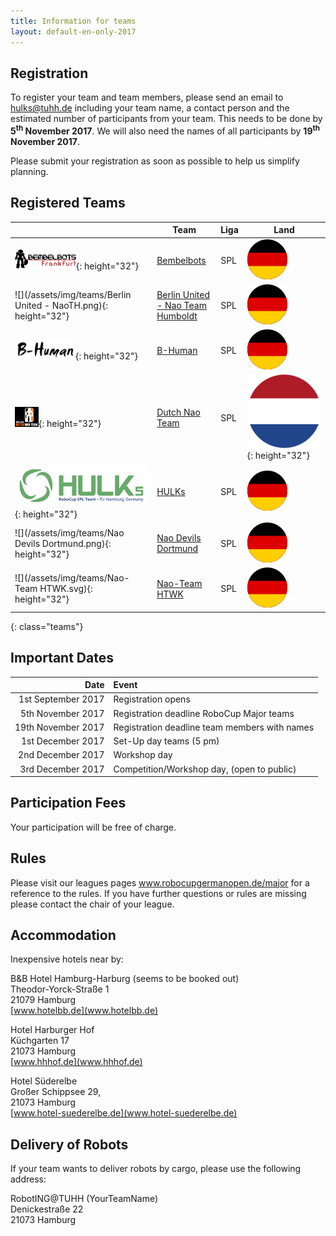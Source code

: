 ```yaml
---
title: Information for teams
layout: default-en-only-2017
---
```


## Registration

To register your team and team members, please send an email to <a href="mailto:hulks@tuhh.de">hulks@tuhh.de</a> including your team name, a contact person and the estimated number of participants from your team. This needs to be done by **5<sup>th</sup> November 2017**. We will also need the names of all participants by **19<sup>th</sup> November 2017**.

Please submit your registration as soon as possible to help us simplify planning.

## Registered Teams

|   | Team | Liga | Land |
|---|------|------|------|
| ![](/assets/img/teams/Bembelbots.png){: height="32"} | [Bembelbots](https://www.jrl.cs.uni-frankfurt.de/web/robocup) | SPL | ![DE](/assets/img/de.svg) |
| ![](/assets/img/teams/Berlin United - NaoTH.png){: height="32"} | [Berlin United - Nao Team Humboldt](http://naoth.de) | SPL | ![DE](/assets/img/de.svg) |
| ![](/assets/img/teams/B-Human.png){: height="32"} | [B-Human](https://www.b-human.de) | SPL | ![DE](/assets/img/de.svg) |
| ![](/assets/img/teams/DNT_logo.png){: height="32"} | [Dutch Nao Team](http://www.dutchnaoteam.nl) | SPL | ![NL](/assets/img/nl.svg){: height="32"} |
| ![](/assets/img/teams/HULKs.svg){: height="32"} | [HULKs](http://hulks.de) | SPL | ![DE](/assets/img/de.svg) |
| ![](/assets/img/teams/Nao Devils Dortmund.png){: height="32"} | [Nao Devils Dortmund](http://www.irf.tu-dortmund.de/cms/de/IT/Forschung/Robotics/RoboCup/index.html) | SPL | ![DE](/assets/img/de.svg) |
| ![](/assets/img/teams/Nao-Team HTWK.svg){: height="32"} | [Nao-Team HTWK](http://www.htwk-robots.de) | SPL | ![DE](/assets/img/de.svg) |
{: class="teams"}

## Important Dates

|       Date           |                 Event                         |
|---------------------:|:----------------------------------------------|
| 1st September 2017   | Registration opens                            |
| 5th November 2017    | Registration deadline RoboCup Major teams     |
| 19th November 2017    | Registration deadline team members with names |
| 1st December 2017    | Set-Up day teams (5 pm)                       |
| 2nd December 2017    | Workshop day                                  |
| 3rd December 2017    | Competition/Workshop day, (open to public)    |

## Participation Fees

Your participation will be free of charge.

## Rules

Please visit our leagues pages www.robocupgermanopen.de/major for a reference to the rules.
If you have further questions or rules are missing please contact the chair of your league.

## Accommodation

Inexpensive hotels near by:

B&B Hotel Hamburg-Harburg (seems to be booked out)  
Theodor-Yorck-Straße 1  
21079 Hamburg  
[www.hotelbb.de](www.hotelbb.de)

Hotel Harburger Hof  
Küchgarten 17  
21073 Hamburg  
[www.hhhof.de](www.hhhof.de)

Hotel Süderelbe  
Großer Schippsee 29,  
21073 Hamburg  
[www.hotel-suederelbe.de](www.hotel-suederelbe.de)

## Delivery of Robots

If your team wants to deliver robots by cargo, please use the following address:

RobotING@TUHH (YourTeamName)  
Denickestraße 22  
21073 Hamburg
